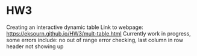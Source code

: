 # HW3
Creating an interactive dynamic table
Link to webpage: https://eksourn.github.io/HW3/mult-table.html
Currently work in progress, some errors include: no out of range error checking, last column in row header not showing up
